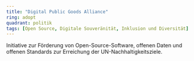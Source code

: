 ```yaml
---
title: "Digital Public Goods Alliance"
ring: adopt
quadrant: politik
tags: [Open Source, Digitale Souveränität, Inklusion und Diversität]
---
```


Initiative zur Förderung von Open-Source-Software, offenen Daten und offenen Standards zur Erreichung der UN-Nachhaltigkeitsziele.
